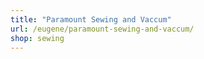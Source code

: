 ```yaml
---
title: "Paramount Sewing and Vaccum"
url: /eugene/paramount-sewing-and-vaccum/
shop: sewing
---
```

